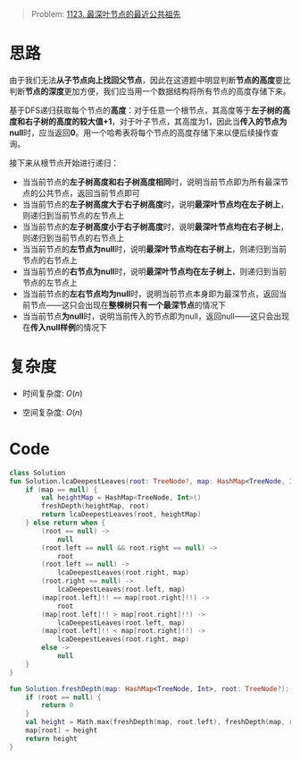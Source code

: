 > Problem: [1123. 最深叶节点的最近公共祖先](https://leetcode.cn/problems/lowest-common-ancestor-of-deepest-leaves/description/)


# 思路
由于我们无法**从子节点向上找回父节点**，因此在这道题中明显判断**节点的高度**要比判断**节点的深度**更加方便，我们应当用一个数据结构将所有节点的高度存储下来。

基于DFS递归获取每个节点的**高度**：对于任意一个根节点，其高度等于**左子树的高度和右子树的高度的较大值+1**，对于叶子节点，其高度为1，因此当**传入的节点为null**时，应当返回**0**。用一个哈希表将每个节点的高度存储下来以便后续操作查询。

接下来从根节点开始进行递归：
- 当当前节点的**左子树高度和右子树高度相同**时，说明当前节点即为所有最深节点的公共节点，返回当前节点即可
- 当当前节点的**左子树高度大于右子树高度**时，说明**最深叶节点均在左子树上**，则递归到当前节点的左节点上
- 当当前节点的**左子树高度小于右子树高度**时，说明**最深叶节点均在右子树上**，则递归到当前节点的右节点上
- 当当前节点的**左节点为null**时，说明**最深叶节点均在右子树上**，则递归到当前节点的右节点上
- 当当前节点的**右节点为null**时，说明**最深叶节点均在左子树上**，则递归到当前节点的左节点上
- 当当前节点的**左右节点均为null**时，说明当前节点本身即为最深节点，返回当前节点——这只会出现在**整棵树只有一个最深节点**的情况下
- 当当前节点**为null**时，说明当前传入的节点即为null，返回null——这只会出现在**传入null样例**的情况下


# 复杂度
- 时间复杂度:  $O(n)$

- 空间复杂度:  $O(n)$

# Code
```Kotlin []
class Solution
fun Solution.lcaDeepestLeaves(root: TreeNode?, map: HashMap<TreeNode, Int>? = null): TreeNode? {
    if (map == null) {
        val heightMap = HashMap<TreeNode, Int>()
        freshDepth(heightMap, root)
        return lcaDeepestLeaves(root, heightMap)
    } else return when {
        (root == null) ->
            null
        (root.left == null && root.right == null) ->
            root
        (root.left == null) ->
            lcaDeepestLeaves(root.right, map)
        (root.right == null) ->
            lcaDeepestLeaves(root.left, map)
        (map[root.left]!! == map[root.right]!!) ->
            root
        (map[root.left]!! > map[root.right]!!) ->
            lcaDeepestLeaves(root.left, map)
        (map[root.left]!! < map[root.right]!!) ->
            lcaDeepestLeaves(root.right, map)
        else ->
            null
    }
}

fun Solution.freshDepth(map: HashMap<TreeNode, Int>, root: TreeNode?): Int {
    if (root == null) {
        return 0
    }
    val height = Math.max(freshDepth(map, root.left), freshDepth(map, root.right)) + 1
    map[root] = height
    return height
}
```
